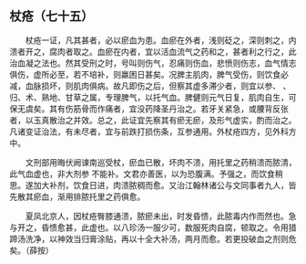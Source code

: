 ## 杖疮（七十五）


&emsp;&emsp;杖疮一证，凡其甚者，必以瘀血为患。血瘀在外者，浅则砭之，深则刺之，内溃者开之，腐肉者取之。血瘀在内者，宜以活血流气之药和之，甚者利之行之，此治血凝之法也。然其受刑之时，号叫则伤气，忍痛则伤血，悲愤则伤志，血气情志俱伤，虚所必至，若不培补，则羸困日甚矣。况脾主肌肉，脾气受伤，则饮食必减，血脉损坏，则肌肉俱病。故凡即伤之后，但察其虚多滞少者，则宜以参、 、归、术、熟地、甘草之属，专理脾气，以托气血。脾健则元气日复，肌肉自生，可保无虞矣。其有伤筋骨而作痛者，宜没药降圣丹治之。若牙关紧急，或腰背反张者，以玉真散治之并效。总之，此证宜先察其有瘀无瘀，及形气虚实，酌而治之。凡诸变证治法，有未尽者，宜与前跌打损伤条，互参通用。外杖疮四方，见外科方中。

&emsp;&emsp;文刑部用晦伏阙谏南巡受杖，瘀血已散，坏肉不溃，用托里之药稍溃而脓清，此气血虚也，非大剂参 不能补。文君亦善医，以为恐腹满。予强之，而饮食稍思。遂加大补剂，饮食日进，肉溃脓稠而愈。又治江翰林诸公与文同事者九人，皆先散其瘀血，渐用排脓托里之药俱愈。

&emsp;&emsp;夏凤北京人，因杖疮臀膝通溃，脓瘀未出，时发昏愦，此脓毒内作而然也。急与开之，昏愦愈甚，此虚也。以八珍汤一服少可，数服死肉自腐，顿取之。令用猎蹄汤洗净，以神效当归膏涂贴，再以十全大补汤，两月而愈。若更投破血之剂则危矣。（薛按）

